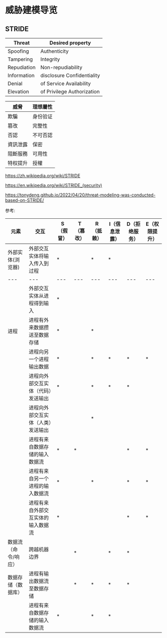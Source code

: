 # 威胁建模导览

## STRIDE

| Threat      | Desired property           |
| ----------- | -------------------------- |
| Spoofing    | Authenticity               |
| Tampering   | Integrity                  |
| Repudiation | Non-repudiability          |
| Information | disclosure Confidentiality |
| Denial      | of Service Availability    |
| Elevation   | of Privilege Authorization |

| 威脅     | 理想屬性 |
| -------- | -------- |
| 欺騙     | 身份验证 |
| 篡改     | 完整性   |
| 否認     | 不可否認 |
| 資訊泄露 | 保密     |
| 阻斷服務 | 可用性   |
| 特权提升 | 授權     |

https://zh.wikipedia.org/wiki/STRIDE

https://en.wikipedia.org/wiki/STRIDE_(security)

https://tonydeng.github.io/2022/04/20/threat-modeling-was-conducted-based-on-STRIDE/

参考:

| 元素                | 交互                               | S（假冒） | T（篡改） | R（抵赖） | I（信息泄露） | D（拒绝服务） | E（权限提升） |
| ------------------- | ---------------------------------- | --------- | --------- | --------- | ------------- | ------------- | ------------- |
| 外部实体(浏览器)    | 外部交互实体将输入传入到过程       | \*        |           | \*        | \*            |               |               |
| ---                 | ---                                | ---       | ---       | ---       | ---           | ---           | ---           |
|                     | 外部交互实体从进程得到输入         | \*        |           |           |               |               |               |
| 进程                | 进程有外来数据攒送至数据存储       | \*        |           | \*        |               |               |               |
|                     | 进程向另一个进程输出数据           | \*        |           | \*        | \*            | \*            | \*            |
|                     | 进程向外部交互实体（代码）发送输出 | \*        |           | \*        | \*            | \*            |               |
|                     | 进程向外部交互实体（人类）发送输出 |           |           | \*        |               |               |               |
|                     | 进程有来自数据存储的输入数据流     | \*        | \*        |           |               | \*            | \*            |
|                     | 进程有来自另一个进程的输入数据流   | \*        |           | \*        |               | \*            | \*            |
|                     | 进程有来自外部交互实体的输入数据流 | \*        |           |           |               | \*            | \*            |
| 数据流（命令/响应） | 跨越机器边界                       |           | \*        |           | \*            | \*            |               |
| 数据存储（数据库）  | 进程有输出数据流至数据存储         |           | \*        | \*        | \*            | \*            |               |
|                     | 进程有来自数据存储的输入数据流     | \*        |           | \*        | \*            |               |
